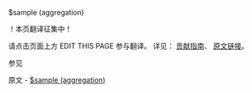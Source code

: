  $sample (aggregation)

 ！本页翻译征集中！

请点击页面上方 EDIT THIS PAGE 参与翻译。
详见：
[贡献指南]( https://github.com/JinMuInfo/MongoDB-Manual-zh/blob/master/CONTRIBUTING.md )、
[原文链接](  https://docs.mongodb.com/manual/reference/operator/aggregation/sample/  )。

 参见

原文 - [$sample (aggregation)]( https://docs.mongodb.com/manual/reference/operator/aggregation/sample/ )

